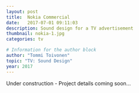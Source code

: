 ```yaml
---
layout: post
title:  Nokia Commercial
date:   2017-07-01 09:11:03
description: Sound design for a TV advertisement
thumbnail: nokia-1.jpg
categories: tv

# Information for the author block
author: "Tommi Toivonen"
topic: "TV: Sound Design"
year: 2017
---
```

Under construction - Project details coming soon...
